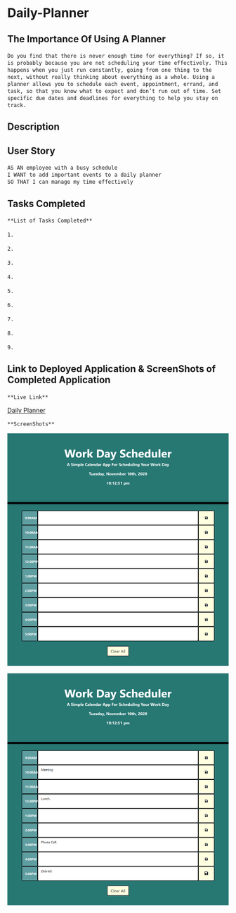 # Daily-Planner

## The Importance Of Using A Planner

    Do you find that there is never enough time for everything? If so, it is probably because you are not scheduling your time effectively. This happens when you just run constantly, going from one thing to the next, without really thinking about everything as a whole. Using a planner allows you to schedule each event, appointment, errand, and task, so that you know what to expect and don’t run out of time. Set specific due dates and deadlines for everything to help you stay on track.

## Description

## User Story

```
AS AN employee with a busy schedule
I WANT to add important events to a daily planner
SO THAT I can manage my time effectively
```

## Tasks Completed

    **List of Tasks Completed**

    1.

    2.

    3.

    4.

    5.

    6.

    7.

    8.

    9.

## Link to Deployed Application & ScreenShots of Completed Application

    **Live Link**
[Daily Planner](https://dspark8916.github.io/Daily-Planner/)

    **ScreenShots**
![Clear Planner](assets/images/DailyPlanner.png)

![Planner With Saved Tasks](assets/images/SavedTasks.png)



